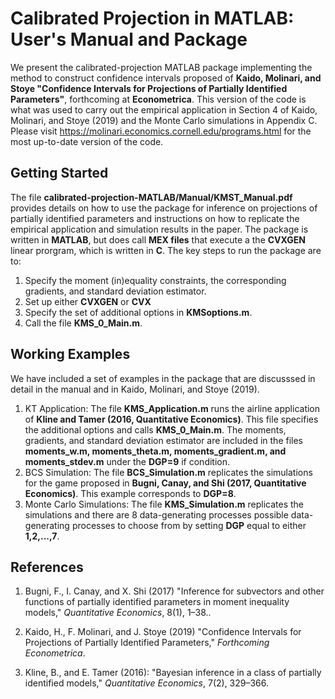 # Calibrated Projection in MATLAB: User's Manual and Package

We present the calibrated-projection MATLAB package implementing the method to construct confidence intervals proposed of **Kaido, Molinari, and Stoye "Confidence Intervals for Projections of Partially Identified Parameters"**, forthcoming at **Econometrica**. This version of the code is what was used to carry out the empirical application in Section 4 of Kaido, Molinari, and Stoye (2019) and the Monte Carlo simulations in Appendix C. Please visit https://molinari.economics.cornell.edu/programs.html for the most up-to-date version of the code.

## Getting Started

The file **calibrated-projection-MATLAB/Manual/KMST_Manual.pdf** provides details  on how to use the package for inference on projections of partially identified parameters and instructions on how to replicate the empirical application and simulation results in the paper.  The package is written in **MATLAB**, but does call **MEX files** that execute a the **CVXGEN** linear prorgram, which is written in **C**. The key steps to run the package are to:

1. Specify the moment (in)equality constraints, the corresponding gradients, and standard deviation estimator.
2. Set up either **CVXGEN** or **CVX**
3. Specify the set of additional options in **KMSoptions.m**.
4. Call the file **KMS_0_Main.m**.

## Working Examples

We have included a set of examples in the package that are discusssed in detail in the manual and in Kaido, Molinari, and Stoye (2019).

1. KT Application: The file **KMS_Application.m** runs the airline application of **Kline and Tamer (2016, Quantitative Economics)**.  This file specifies the additional options and calls  **KMS_0_Main.m**.  The moments, gradients, and standard deviation estimator are included in the files **moments_w.m, moments_theta.m, moments_gradient.m, and moments_stdev.m** under the **DGP=9** if condition.
2. BCS Simulation: The file **BCS_Simulation.m** replicates the simulations for the game proposed in **Bugni, Canay, and Shi (2017, Quantitative Economics)**.  This example corresponds to **DGP=8**.  
3. Monte Carlo Simulations: The file **KMS_Simulation.m** replicates the simulations and there are 8 data-generating processes possible data-generating processes to choose from by setting **DGP** equal to either **1,2,...,7**. 

## References

1. Bugni, F., I. Canay,  and X. Shi  (2017) "Inference for subvectors and other functions of partially identified parameters in moment inequality models," *Quantitative Economics*, 8(1), 1–38..

2. Kaido, H., F. Molinari,  and J. Stoye (2019) "Confidence Intervals for Projections of Partially Identified Parameters," *Forthcoming Econometrica*.

3. Kline, B., and E. Tamer (2016): "Bayesian inference in a class of partially identified models," *Quantitative Economics*, 7(2), 329–366.
